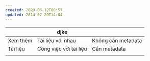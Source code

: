 ```yaml
---
created: 2023-06-12T00:57
updated: 2024-07-29T14:04
---
```

|          | djke                   |                    |
| -------- | ---------------------- | ------------------ |
| Xem thêm | Tài liệu với nhau      | Không cần metadata |
| Tài liệu | Công việc với tài liệu | Cần metadata       |
|          |                        |                    |
